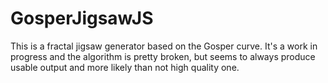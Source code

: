 # GosperJigsawJS
This is a fractal jigsaw generator based on the Gosper curve.
It's a work in progress and the algorithm is pretty broken, but seems to always produce usable output and more likely than not high quality one.
